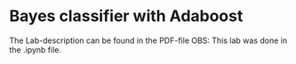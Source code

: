 # Bayes classifier with Adaboost

The Lab-description can be found in the PDF-file
OBS: This lab was done in the .ipynb file.
